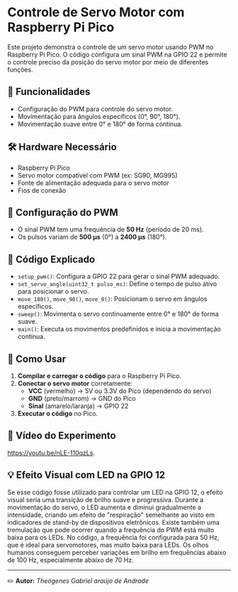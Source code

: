# Controle de Servo Motor com Raspberry Pi Pico

Este projeto demonstra o controle de um servo motor usando PWM no Raspberry Pi Pico. O código configura um sinal PWM na GPIO 22 e permite o controle preciso da posição do servo motor por meio de diferentes funções.

## 📌 Funcionalidades
- Configuração do PWM para controle do servo motor.
- Movimentação para ângulos específicos (0°, 90°, 180°).
- Movimentação suave entre 0° e 180° de forma contínua.

## 🛠️ Hardware Necessário
- Raspberry Pi Pico
- Servo motor compatível com PWM (ex: SG90, MG995)
- Fonte de alimentação adequada para o servo motor
- Fios de conexão

## 🔧 Configuração do PWM
- O sinal PWM tem uma frequência de **50 Hz** (período de 20 ms).
- Os pulsos variam de **500 µs** (0°) a **2400 µs** (180°).

## 📜 Código Explicado
- `setup_pwm()`: Configura a GPIO 22 para gerar o sinal PWM adequado.
- `set_servo_angle(uint32_t pulso_ms)`: Define o tempo de pulso ativo para posicionar o servo.
- `move_180()`, `move_90()`, `move_0()`: Posicionam o servo em ângulos específicos.
- `sweep()`: Movimenta o servo continuamente entre 0° e 180° de forma suave.
- `main()`: Executa os movimentos predefinidos e inicia a movimentação contínua.

## 🚀 Como Usar
1. **Compilar e carregar o código** para o Raspberry Pi Pico.
2. **Conectar o servo motor** corretamente:
   - **VCC** (vermelho) → 5V ou 3.3V do Pico (dependendo do servo)
   - **GND** (preto/marrom) → GND do Pico
   - **Sinal** (amarelo/laranja) → GPIO 22
3. **Executar o código** no Pico.

## 🎥 Vídeo do Experimento
https://youtu.be/nLE-110qzLs.

## 💡 Efeito Visual com LED na GPIO 12
Se esse código fosse utilizado para controlar um LED na GPIO 12, o efeito visual seria uma transição de brilho suave e progressiva. Durante a movimentação do servo, o LED aumenta e diminui gradualmente a intensidade, criando um efeito de "respiração" semelhante ao visto em indicadores de stand-by de dispositivos eletrônicos. Existe também uma tremulação que pode ocorrer quando a frequência do PWM está muito baixa para os LEDs. No código, a frequência foi configurada para 50 Hz, que é ideal para servomotores, mas muito baixa para LEDs.
Os olhos humanos conseguem perceber variações em brilho em frequências abaixo de 100 Hz, especialmente abaixo de 70 Hz.

---
✏️ **Autor:** *Theógenes Gabriel araújo de Andrade*  

